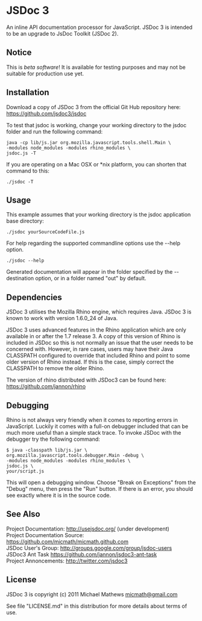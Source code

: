 JSDoc 3
=======

An inline API documentation processor for JavaScript. JSDoc 3 is intended to be
an upgrade to JsDoc Toolkit (JSDoc 2).

Notice
------

This is *beta software*! It is available for testing purposes and may not be 
suitable for production use yet.

Installation
------------

Download a copy of JSDoc 3 from the official Git Hub repository here:
<https://github.com/jsdoc3/jsdoc>

To test that jsdoc is working, change your working directory to the jsdoc folder
and run the following command:

	java -cp lib/js.jar org.mozilla.javascript.tools.shell.Main \
	-modules node_modules -modules rhino_modules \
	jsdoc.js -T
	
If you are operating on a Mac OSX or *nix platform, you can shorten that command
to this:

    ./jsdoc -T

Usage
-----

This example assumes that your working directory is the jsdoc application base
directory:

    ./jsdoc yourSourceCodeFile.js

For help regarding the supported commandline options use the --help option.

	./jsdoc --help

Generated documentation will appear in the folder specified by the --destination
option, or in a folder named "out" by default.

Dependencies
------------

JSDoc 3 utilises the Mozilla Rhino engine, which requires Java. JSDoc 3 is known
to work with version 1.6.0_24 of Java.

JSDoc 3 uses advanced features in the Rhino application which are only
available in or after the 1.7 release 3. A copy of this version of Rhino is
included in JSDoc so this is not normally an issue that the user needs to be
concerned with. However, in rare cases, users may have their Java CLASSPATH
configured to override that included Rhino and point to some older version of
Rhino instead. If this is the case, simply correct the CLASSPATH to remove the
older Rhino.

The version of rhino distributed with JSDoc3 can be found here:  https://github.com/jannon/rhino

Debugging
---------

Rhino is not always very friendly when it comes to reporting errors in
JavaScript. Luckily it comes with a full-on debugger included that can be much
more useful than a simple stack trace. To invoke JSDoc with the debugger try the
following command:

    $ java -classpath lib/js.jar \
    org.mozilla.javascript.tools.debugger.Main -debug \
    -modules node_modules -modules rhino_modules \
    jsdoc.js \
    your/script.js

This will open a debugging window. Choose "Break on Exceptions" from the "Debug"
menu, then press the "Run" button. If there is an error, you should see exactly
where it is in the source code.

See Also
--------

Project Documentation: <http://usejsdoc.org/> (under development)  
Project Documentation Source: <https://github.com/micmath/micmath.github.com>  
JSDoc User's Group: <http://groups.google.com/group/jsdoc-users>  
JSDoc3 Ant Task <https://github.com/jannon/jsdoc3-ant-task>  
Project Annoncements: <http://twitter.com/jsdoc3>

License
-------

JSDoc 3 is copyright (c) 2011 Michael Mathews <micmath@gmail.com>

See file "LICENSE.md" in this distribution for more details about
terms of use.